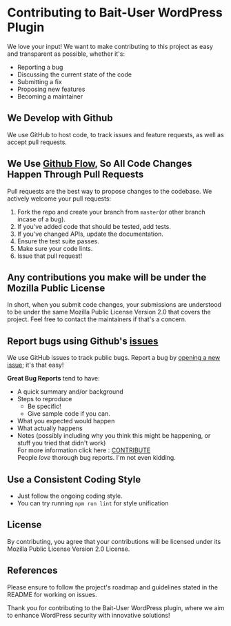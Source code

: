 # Contributing to Bait-User WordPress Plugin

We love your input! We want to make contributing to this project as easy and transparent as possible, whether it's:

- Reporting a bug
- Discussing the current state of the code
- Submitting a fix
- Proposing new features
- Becoming a maintainer

## We Develop with Github
We use GitHub to host code, to track issues and feature requests, as well as accept pull requests.

## We Use [Github Flow](https://guides.github.com/introduction/flow/index.html), So All Code Changes Happen Through Pull Requests
Pull requests are the best way to propose changes to the codebase. We actively welcome your pull requests:

1. Fork the repo and create your branch from `master`(or other branch incase of a bug).
2. If you've added code that should be tested, add tests.
3. If you've changed APIs, update the documentation.
4. Ensure the test suite passes.
5. Make sure your code lints.
6. Issue that pull request!

## Any contributions you make will be under the Mozilla Public License
In short, when you submit code changes, your submissions are understood to be under the same Mozilla Public License Version 2.0 that covers the project. Feel free to contact the maintainers if that's a concern.

## Report bugs using Github's [issues](https://github.com/Doononthon/Wordpress-Bait-user/issues)
We use GitHub issues to track public bugs. Report a bug by [opening a new issue](https://github.com/DoonOnthon/Wordpress-Bait-user/issues/new); it's that easy!

**Great Bug Reports** tend to have:

- A quick summary and/or background
- Steps to reproduce
  - Be specific!
  - Give sample code if you can.
- What you expected would happen
- What actually happens
- Notes (possibly including why you think this might be happening, or stuff you tried that didn't work)</br>
For more information click here : <a href="https://github.com/DoonOnthon/Wordpress-Bait-user/blob/main/CONTRIBUTING.md">CONTRIBUTE</a></br>
People *love* thorough bug reports. I'm not even kidding.

## Use a Consistent Coding Style
- Just follow the ongoing coding style.
- You can try running `npm run lint` for style unification

## License
By contributing, you agree that your contributions will be licensed under its Mozilla Public License Version 2.0 License.

## References
Please ensure to follow the project's roadmap and guidelines stated in the README for working on issues.

Thank you for contributing to the Bait-User WordPress plugin, where we aim to enhance WordPress security with innovative solutions!
